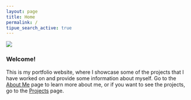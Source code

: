 ```yaml
---
layout: page
title: Home
permalink: /
tipue_search_active: true
---
```

<div class="home-container">
  <img class="home-img" src="{{ "/assets/self.jpg" | relative_url }}" />
  <div class="home-text">
    <h3>Welcome!</h3>
    This is my portfolio website, where I showcase some of the projects that I have worked on and provide some information about myself. Go to the <a href="{{ "/about-me/" | relative_url }}">About Me</a> page to learn more about me, or if you want to see the projects, go to the <a href="{{ "/projects/" | relative_url }}">Projects</a> page.
  </div>
</div>
